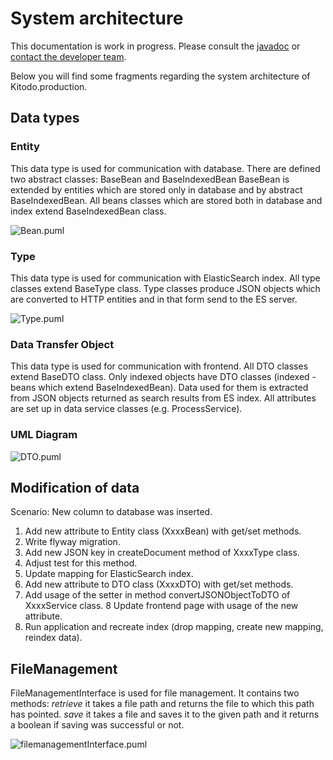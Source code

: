 # System architecture

This documentation is work in progress. Please consult the [javadoc](../javadoc/README.md) or [contact the developer team](https://maillist.slub-dresden.de/cgi-bin/mailman/listinfo/kitodo-developer).

Below you will find some fragments regarding the system architecture of Kitodo.production.

## Data types

### Entity

This data type is used for communication with database.
There are defined two abstract classes: BaseBean and BaseIndexedBean
BaseBean is extended by entities which are stored only in database and by abstract
BaseIndexedBean. All beans classes which are stored both in database and index
extend BaseIndexedBean class.

<img alt='Bean.puml' src='http://www.plantuml.com/plantuml/png/jP7DYi8m4CVlUOevMefzWE9bnR0Kn1NiOQ-n6Kh0JIMPBaBntJSVhabHZ-QI-VZF_6OISRHaH4VGdOIri1OMroWqJAniD66F1fHaPO_Ko4LHtsAij26G94NzEpZXbJ7nsB7H4YyeKsFdVdIa1WqgsP6I_83BidQUVT4b3HBvModEdsOOpvvy8ADq3wJeXAogge1ilUTWCHauCPIhRssztjKjYY2BrXsrDqE7xduZ2FNu0_dc4mDtcjs6VmThmxUyvT7ysd5VS__JrNBvy1qru8LGIpkNfLUR2_9Ih_jVEQdouPu3Huj_' >

### Type

This data type is used for communication with ElasticSearch index. All type classes extend
BaseType class. Type classes produce JSON objects which are converted to HTTP entities 
and in that form send to the ES server.

<img alt='Type.puml' src='http://www.plantuml.com/plantuml/png/nPBHIiCm58Rl-nJdiiFj1KOfEERGeKvSN-0qEPiPRL9oZh0ovhERfbRTP7S3Rm89___bFtzYh93Ve28eseOUXbrMv718Rkv5cZihHbfGdb1exjHxJLRI0ahaeDUq9pqZjAEWHdvxmYRhA5loO_YnvsT-JXyDItVB6OP7oJ59i6Jng0HKXSmm2vekNbO0xOMixez-sM9QE0o-8_nByeziSJdWShrwllKUMq2jL-MEbBnIXMASxP6B75myvZ6KpbN11I51HTS31z9QlB5Rs3XVeyp3O6ctW0vBhBvl_CKxHSnTwR7PotL-AV-M6bZ3kq4scPmWfyCqoSclYxflqnHCtLGKI_y4'>

### Data Transfer Object

This data type is used for communication with frontend. All DTO classes extend
BaseDTO class. Only indexed objects have DTO classes (indexed - beans which extend
BaseIndexedBean). Data used for them is extracted from JSON objects returned
as search results from ES index. All attributes are set up in data service classes
(e.g. ProcessService).

### UML Diagram
<img alt='DTO.puml' src='http://www.plantuml.com/plantuml/png/JOx12i8m38RlUOeSLyhs0CMJUDb9mRr0RKCfZ0wQ88BuxdPjnTsIFr--n3vOidM2RhNCUBPCb-MARz1p4WgKCNhGWMJsWp8z0yqr-2FAFBS2VW2QvvOtHynTTPSSKq29iX9CqrI5ozuLPnjMPOkETFVkVDaRLCLQLMxzlZsDu_6YGNe99SzV'>

## Modification of data

Scenario: New column to database was inserted.

1. Add new attribute to Entity class (XxxxBean) with get/set methods.
2. Write flyway migration.
3. Add new JSON key in createDocument method of XxxxType class.
4. Adjust test for this method.
5. Update mapping for ElasticSearch index.
6. Add new attribute to DTO class (XxxxDTO) with get/set methods.
7. Add usage of the setter in method convertJSONObjectToDTO of XxxxService class.
8 Update frontend page with usage of the new attribute.
9. Run application and recreate index (drop mapping, create new mapping, reindex data).

## FileManagement

FileManagementInterface is used for file management. It contains two methods:
    *retrieve*
        it takes a file path and returns the file to which this path has pointed.
    *save*
        it takes a file and saves it to the given path and it returns a boolean if saving was successful or not.

<img alt='filemanagementInterface.puml' src='http://www.plantuml.com/plantuml/png/dP31IiGm48RlUOgX9qKVG6HNzYHuMF1kFCmsqpQGJ4AIzQ3stKrJKbeA2avXQER__mzcJZ5XI5ThXD9zG3_0ipPaaR4dIvpWIq2kpd5Yj0H7QCwENVJOKhD8KNzEqeCe4tQAuAty_f7TvUim3kXB853hWfhTxpEULFz_VAMKDS_BcY-SA7JOhi46BsIEpNo0Ml8W3xgQvLF-UD5_mMuytz9itdSGA0LD7tJpYca0dzljOq7jd16pQrAWo-qUre6BSuQGLvcn7cuK9s9rjUO7'>
